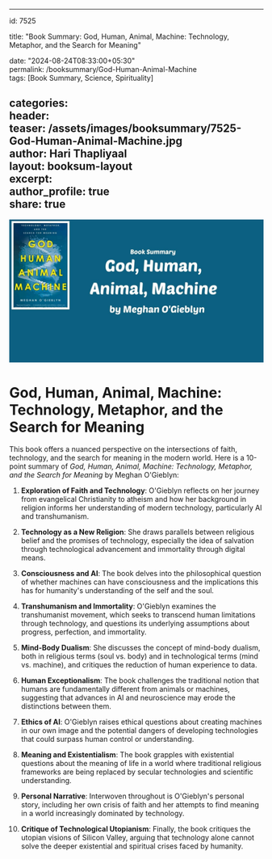 
---    
id: 7525    
  
title:  "Book Summary: God, Human, Animal, Machine: Technology, Metaphor, and the Search for Meaning"       

date: "2024-08-24T08:33:00+05:30"    
permalink: /booksummary/God-Human-Animal-Machine     
tags:  [Book Summary, Science, Spirituality]     
    
categories:    
header:    
    teaser: /assets/images/booksummary/7525-God-Human-Animal-Machine.jpg    
author: Hari Thapliyaal    
layout: booksum-layout    
excerpt:    
author_profile: true    
share: true    
---    
    
![Book Summary: God-Human-Animal-Machine](/assets/images/booksummary/7525-God-Human-Animal-Machine.jpg) 

# God, Human, Animal, Machine: Technology, Metaphor, and the Search for Meaning

This book offers a nuanced perspective on the intersections of faith, technology, and the search for meaning in the modern world.
Here is a 10-point summary of *God, Human, Animal, Machine: Technology, Metaphor, and the Search for Meaning* by Meghan O'Gieblyn:

1. **Exploration of Faith and Technology**: O'Gieblyn reflects on her journey from evangelical Christianity to atheism and how her background in religion informs her understanding of modern technology, particularly AI and transhumanism.

2. **Technology as a New Religion**: She draws parallels between religious belief and the promises of technology, especially the idea of salvation through technological advancement and immortality through digital means.

3. **Consciousness and AI**: The book delves into the philosophical question of whether machines can have consciousness and the implications this has for humanity's understanding of the self and the soul.

4. **Transhumanism and Immortality**: O'Gieblyn examines the transhumanist movement, which seeks to transcend human limitations through technology, and questions its underlying assumptions about progress, perfection, and immortality.

5. **Mind-Body Dualism**: She discusses the concept of mind-body dualism, both in religious terms (soul vs. body) and in technological terms (mind vs. machine), and critiques the reduction of human experience to data.

6. **Human Exceptionalism**: The book challenges the traditional notion that humans are fundamentally different from animals or machines, suggesting that advances in AI and neuroscience may erode the distinctions between them.

7. **Ethics of AI**: O'Gieblyn raises ethical questions about creating machines in our own image and the potential dangers of developing technologies that could surpass human control or understanding.

8. **Meaning and Existentialism**: The book grapples with existential questions about the meaning of life in a world where traditional religious frameworks are being replaced by secular technologies and scientific understanding.

9. **Personal Narrative**: Interwoven throughout is O'Gieblyn's personal story, including her own crisis of faith and her attempts to find meaning in a world increasingly dominated by technology.

10. **Critique of Technological Utopianism**: Finally, the book critiques the utopian visions of Silicon Valley, arguing that technology alone cannot solve the deeper existential and spiritual crises faced by humanity.
